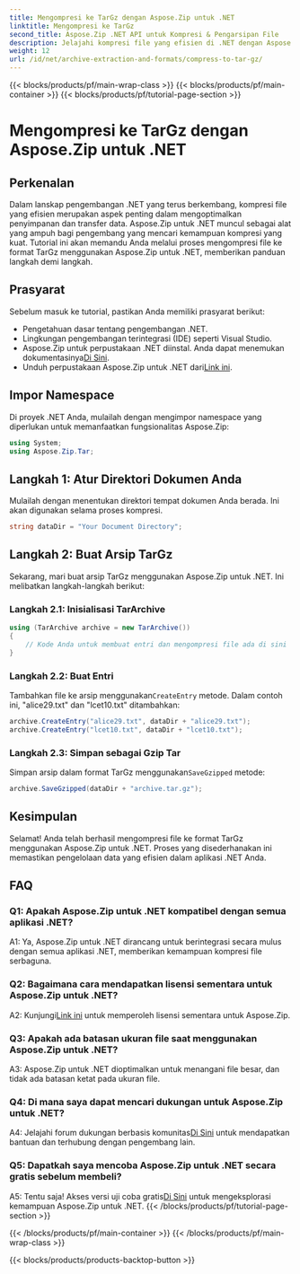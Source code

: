 ```yaml
---
title: Mengompresi ke TarGz dengan Aspose.Zip untuk .NET
linktitle: Mengompresi ke TarGz
second_title: Aspose.Zip .NET API untuk Kompresi & Pengarsipan File
description: Jelajahi kompresi file yang efisien di .NET dengan Aspose.Zip. Kompres ke TarGz dengan mudah.
weight: 12
url: /id/net/archive-extraction-and-formats/compress-to-tar-gz/
---
```


{{< blocks/products/pf/main-wrap-class >}}
{{< blocks/products/pf/main-container >}}
{{< blocks/products/pf/tutorial-page-section >}}

# Mengompresi ke TarGz dengan Aspose.Zip untuk .NET

## Perkenalan

Dalam lanskap pengembangan .NET yang terus berkembang, kompresi file yang efisien merupakan aspek penting dalam mengoptimalkan penyimpanan dan transfer data. Aspose.Zip untuk .NET muncul sebagai alat yang ampuh bagi pengembang yang mencari kemampuan kompresi yang kuat. Tutorial ini akan memandu Anda melalui proses mengompresi file ke format TarGz menggunakan Aspose.Zip untuk .NET, memberikan panduan langkah demi langkah.

## Prasyarat

Sebelum masuk ke tutorial, pastikan Anda memiliki prasyarat berikut:

- Pengetahuan dasar tentang pengembangan .NET.
- Lingkungan pengembangan terintegrasi (IDE) seperti Visual Studio.
-  Aspose.Zip untuk perpustakaan .NET diinstal. Anda dapat menemukan dokumentasinya[Di Sini](https://reference.aspose.com/zip/net/).
-  Unduh perpustakaan Aspose.Zip untuk .NET dari[Link ini](https://releases.aspose.com/zip/net/).

## Impor Namespace

Di proyek .NET Anda, mulailah dengan mengimpor namespace yang diperlukan untuk memanfaatkan fungsionalitas Aspose.Zip:

```csharp
using System;
using Aspose.Zip.Tar;
```

## Langkah 1: Atur Direktori Dokumen Anda

Mulailah dengan menentukan direktori tempat dokumen Anda berada. Ini akan digunakan selama proses kompresi.

```csharp
string dataDir = "Your Document Directory";
```

## Langkah 2: Buat Arsip TarGz

Sekarang, mari buat arsip TarGz menggunakan Aspose.Zip untuk .NET. Ini melibatkan langkah-langkah berikut:

### Langkah 2.1: Inisialisasi TarArchive

```csharp
using (TarArchive archive = new TarArchive())
{
    // Kode Anda untuk membuat entri dan mengompresi file ada di sini
}
```

### Langkah 2.2: Buat Entri

 Tambahkan file ke arsip menggunakan`CreateEntry` metode. Dalam contoh ini, "alice29.txt" dan "lcet10.txt" ditambahkan:

```csharp
archive.CreateEntry("alice29.txt", dataDir + "alice29.txt");
archive.CreateEntry("lcet10.txt", dataDir + "lcet10.txt");
```

### Langkah 2.3: Simpan sebagai Gzip Tar

 Simpan arsip dalam format TarGz menggunakan`SaveGzipped` metode:

```csharp
archive.SaveGzipped(dataDir + "archive.tar.gz");
```

## Kesimpulan

Selamat! Anda telah berhasil mengompresi file ke format TarGz menggunakan Aspose.Zip untuk .NET. Proses yang disederhanakan ini memastikan pengelolaan data yang efisien dalam aplikasi .NET Anda.

## FAQ

### Q1: Apakah Aspose.Zip untuk .NET kompatibel dengan semua aplikasi .NET?
A1: Ya, Aspose.Zip untuk .NET dirancang untuk berintegrasi secara mulus dengan semua aplikasi .NET, memberikan kemampuan kompresi file serbaguna.

### Q2: Bagaimana cara mendapatkan lisensi sementara untuk Aspose.Zip untuk .NET?

 A2: Kunjungi[Link ini](https://purchase.aspose.com/temporary-license/) untuk memperoleh lisensi sementara untuk Aspose.Zip.

### Q3: Apakah ada batasan ukuran file saat menggunakan Aspose.Zip untuk .NET?

A3: Aspose.Zip untuk .NET dioptimalkan untuk menangani file besar, dan tidak ada batasan ketat pada ukuran file.

### Q4: Di mana saya dapat mencari dukungan untuk Aspose.Zip untuk .NET?

 A4: Jelajahi forum dukungan berbasis komunitas[Di Sini](https://forum.aspose.com/c/zip/37) untuk mendapatkan bantuan dan terhubung dengan pengembang lain.

### Q5: Dapatkah saya mencoba Aspose.Zip untuk .NET secara gratis sebelum membeli?

 A5: Tentu saja! Akses versi uji coba gratis[Di Sini](https://releases.aspose.com/zip/net) untuk mengeksplorasi kemampuan Aspose.Zip untuk .NET.
{{< /blocks/products/pf/tutorial-page-section >}}

{{< /blocks/products/pf/main-container >}}
{{< /blocks/products/pf/main-wrap-class >}}

{{< blocks/products/products-backtop-button >}}
